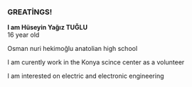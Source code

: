 ### GREATİNGS!

**I am Hüseyin Yağız TUĞLU**  
16 year old

Osman nuri hekimoğlu anatolian high school

I am curently work in the Konya scince center as a volunteer

I am interested on electric and electronic engineering 







